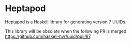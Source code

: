 # Heptapod

Heptapod is a Haskell library for generating version 7 UUIDs.

This library will be obsolete when the following PR is merged:
<https://github.com/haskell-hvr/uuid/pull/87>.
